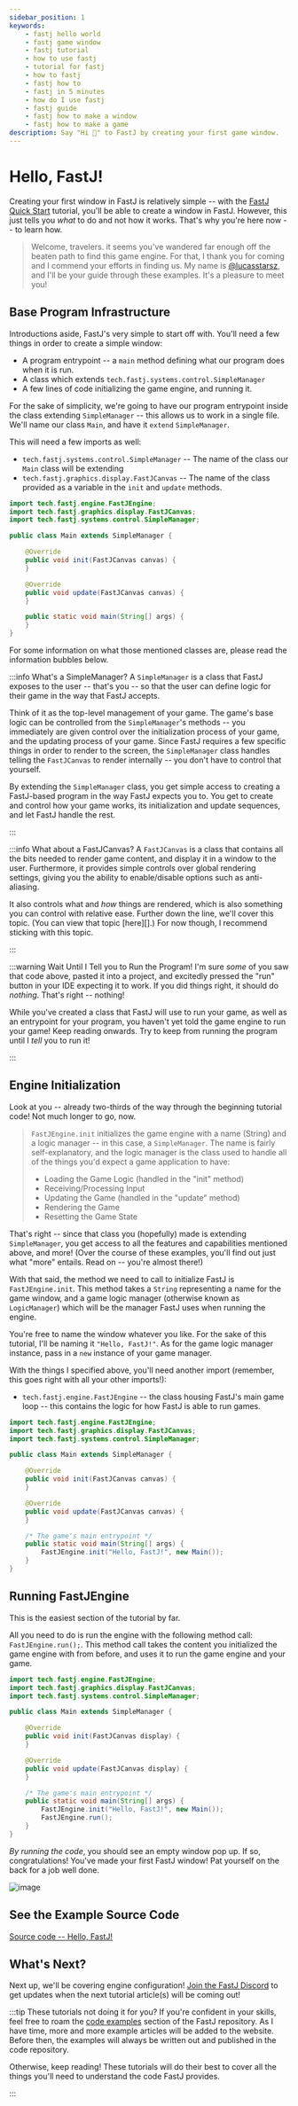 ```yaml
---
sidebar_position: 1
keywords:
    - fastj hello world
    - fastj game window
    - fastj tutorial
    - how to use fastj
    - tutorial for fastj
    - how to fastj
    - fastj how to
    - fastj in 5 minutes
    - how do I use fastj
    - fastj guide
    - fastj how to make a window
    - fastj how to make a game
description: Say "Hi 👋" to FastJ by creating your first game window.
---
```



# Hello, FastJ!
Creating your first window in FastJ is relatively simple -- with the [FastJ Quick Start][FastJ-In-Minutes-Link] tutorial, you'll be able to create a window in FastJ. However, this just tells you _what_ to do and not how it works. That's why you're here now -- to learn how.

> Welcome, travelers. it seems you've wandered far enough off the beaten path to find this game engine. For that, I thank you for coming and I commend your efforts in finding us. My name is [@lucasstarsz](https://github.com/lucasstarsz), and I'll be your guide through these examples. It's a pleasure to meet you!


## Base Program Infrastructure
Introductions aside, FastJ's very simple to start off with. You'll need a few things in order to create a simple window:
- A program entrypoint -- a `main` method defining what our program does when it is run.
- A class which extends `tech.fastj.systems.control.SimpleManager`
- A few lines of code initializing the game engine, and running it.

For the sake of simplicity, we're going to have our program entrypoint inside the class extending `SimpleManager` -- this allows us to work in a single file. We'll name our class `Main`, and have it `extend` `SimpleManager`.

This will need a few imports as well:
- `tech.fastj.systems.control.SimpleManager` -- The name of the class our `Main` class will be extending
- `tech.fastj.graphics.display.FastJCanvas` -- The name of the class provided as a variable in the `init` and `update` methods.

```java title="Simple Window Program Infrastructure"
import tech.fastj.engine.FastJEngine;
import tech.fastj.graphics.display.FastJCanvas;
import tech.fastj.systems.control.SimpleManager;

public class Main extends SimpleManager {

    @Override
    public void init(FastJCanvas canvas) {
    }

    @Override
    public void update(FastJCanvas canvas) {
    }

    public static void main(String[] args) {
    }
}
```

For some information on what those mentioned classes are, please read the information bubbles below.

:::info What's a SimpleManager?
A `SimpleManager` is a class that FastJ exposes to the user -- that's you -- so that the user can define logic for their game in the way that FastJ accepts.

Think of it as the top-level management of your game. The game's base logic can be controlled from the `SimpleManager`'s methods -- you immediately are given control over the initialization process of your game, and the updating process of your game. Since FastJ requires a few specific things in order to render to the screen, the `SimpleManager` class handles telling the `FastJCanvas` to render internally -- you don't have to control that yourself.

By extending the `SimpleManager` class, you get simple access to creating a FastJ-based program in the way FastJ expects you to. You get to create and control how your game works, its initialization and update sequences, and let FastJ handle the rest.

:::

:::info What about a FastJCanvas?
A `FastJCanvas` is a class that contains all the bits needed to render game content, and display it in a window to the user. Furthermore, it provides simple controls over global rendering settings, giving you the ability to enable/disable options such as anti-aliasing.

It also controls what and _how_ things are rendered, which is also something you can control with relative ease. Further down the line, we'll cover this topic. (You can view that topic [here][].) For now though, I recommend sticking with this topic.

:::

:::warning Wait Until I Tell you to Run the Program!
I'm sure _some_ of you saw that code above, pasted it into a project, and excitedly pressed the "run" button in your IDE expecting it to work. If you did things right, it should do _nothing_. That's right -- nothing!

While you've created a class that FastJ will use to run your game, as well as an entrypoint for your program, you haven't yet told the game engine to run your game! Keep reading onwards. Try to keep from running the program until I _tell_ you to run it!

:::


## Engine Initialization
Look at you -- already two-thirds of the way through the beginning tutorial code! Not much longer to go, now.

> `FastJEngine.init` initializes the game engine with a name (String) and a logic manager -- in this case, a `SimpleManager`. The name is fairly self-explanatory, and the logic manager is the class used to handle all of the things you'd expect a game application to have:
> - Loading the Game Logic (handled in the "init" method) 
> - Receiving/Processing Input
> - Updating the Game (handled in the "update" method)
> - Rendering the Game
> - Resetting the Game State

That's right -- since that class you (hopefully) made is extending `SimpleManager`, you get access to all the features and capabilities mentioned above, and more! (Over the course of these examples, you'll find out just what "more" entails. Read on -- you're almost there!)

With that said, the method we need to call to initialize FastJ is `FastJEngine.init`. This method takes a `String` representing a name for the game window, and a game logic manager (otherwise known as `LogicManager`) which will be the manager FastJ uses when running the engine.

You're free to name the window whatever you like. For the sake of this tutorial, I'll be naming it `"Hello, FastJ!"`. As for the game logic manager instance, pass in a `new` instance of your game manager.

With the things I specified above, you'll need another import (remember, this goes right with all your other imports!):
- `tech.fastj.engine.FastJEngine` -- the class housing FastJ's main game loop -- this contains the logic for how FastJ is able to run games.

```java title="Base Infrastructure, with Engine Initialization" {17}
import tech.fastj.engine.FastJEngine;
import tech.fastj.graphics.display.FastJCanvas;
import tech.fastj.systems.control.SimpleManager;

public class Main extends SimpleManager {

    @Override
    public void init(FastJCanvas canvas) {
    }

    @Override
    public void update(FastJCanvas canvas) {
    }

    /* The game's main entrypoint */
    public static void main(String[] args) {
        FastJEngine.init("Hello, FastJ!", new Main());
    }
}
```


## Running FastJEngine
This is the easiest section of the tutorial by far.

All you need to do is run the engine with the following method call: `FastJEngine.run();`. This method call takes the content you initialized the game engine with from before, and uses it to run the game engine and your game.

```java title="The Entire ''Hello, World!'' Program!" {18}
import tech.fastj.engine.FastJEngine;
import tech.fastj.graphics.display.FastJCanvas;
import tech.fastj.systems.control.SimpleManager;

public class Main extends SimpleManager {

    @Override
    public void init(FastJCanvas display) {
    }

    @Override
    public void update(FastJCanvas display) {
    }

    /* The game's main entrypoint */
    public static void main(String[] args) {
        FastJEngine.init("Hello, FastJ!", new Main());
        FastJEngine.run();
    }
}
```

_By running the code_, you should see an empty window pop up. If so, congratulations! You've made your first FastJ window! Pat yourself on the back for a job well done.

![image](https://user-images.githubusercontent.com/64715411/128088219-7728918a-8e77-4c39-b38a-d61924010b2d.png)


## See the Example Source Code
[Source code -- Hello, FastJ!][HelloFastJ-Example-Link]


## What's Next?
Next up, we'll be covering engine configuration! [Join the FastJ Discord][Discord-Link] to get updates when the next tutorial article(s) will be coming out!

:::tip These tutorials not doing it for you?
If you're confident in your skills, feel free to roam the [code examples][Examples-Link] section of the FastJ repository. As I have time, more and more example articles will be added to the website. Before then, the examples will always be written out and published in the code repository.

Otherwise, keep reading! These tutorials will do their best to cover all the things you'll need to understand the code FastJ provides.

:::



[FastJ-In-Minutes-Link]: /wiki/fastj-basics/fastj-quick-start "Hit the ground running by creating your first FastJ program!"
[HelloFastJ-Example-Link]: https://examples.fastj.me/hellofastj/Main.java "Hello, FastJ! | FastJ Tutorials"
[Engine-Configuration-Tutorial-Link]: /wiki/tutorials/fastj-configuration "Configure FastJEngine's FPS, UPS, initial window size, and more!"
[Discord-Link]: https://discord.gg/FTWsYVSDv6 "Join the FastJ Discord!"
[Examples-Link]: https://examples.fastj.me/ "FastJ Examples"
